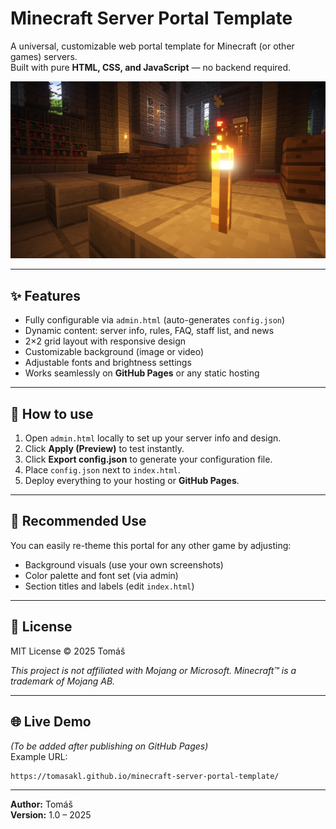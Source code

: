 # Minecraft Server Portal Template

A universal, customizable web portal template for Minecraft (or other games) servers.  
Built with pure **HTML, CSS, and JavaScript** — no backend required.

![Preview](assets/bg-pixabay-1106261.png)

---

## ✨ Features
- Fully configurable via `admin.html` (auto-generates `config.json`)
- Dynamic content: server info, rules, FAQ, staff list, and news
- 2×2 grid layout with responsive design
- Customizable background (image or video)
- Adjustable fonts and brightness settings
- Works seamlessly on **GitHub Pages** or any static hosting

---

## 🚀 How to use
1. Open `admin.html` locally to set up your server info and design.
2. Click **Apply (Preview)** to test instantly.
3. Click **Export config.json** to generate your configuration file.
4. Place `config.json` next to `index.html`.
5. Deploy everything to your hosting or **GitHub Pages**.

---

## 🧩 Recommended Use
You can easily re-theme this portal for any other game by adjusting:
- Background visuals (use your own screenshots)
- Color palette and font set (via admin)
- Section titles and labels (edit `index.html`)

---

## 📜 License
MIT License © 2025 Tomáš  

_This project is not affiliated with Mojang or Microsoft. Minecraft™ is a trademark of Mojang AB._

---

## 🌐 Live Demo
*(To be added after publishing on GitHub Pages)*  
Example URL:  
```
https://tomasakl.github.io/minecraft-server-portal-template/
```

---

**Author:** Tomáš  
**Version:** 1.0 – 2025  

